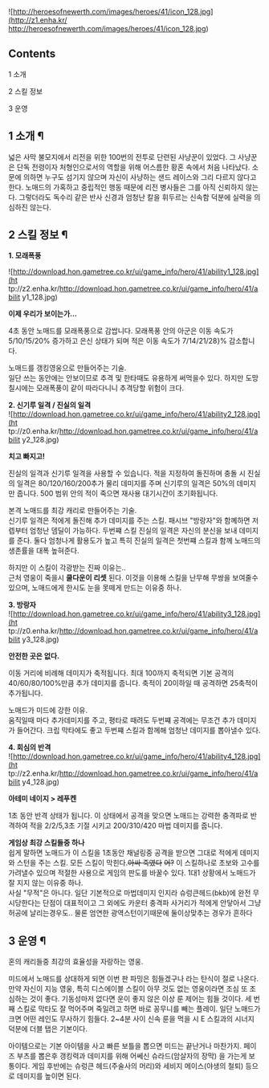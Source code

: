 ![http://heroesofnewerth.com/images/heroes/41/icon_128.jpg](http://z1.enha.kr/
http://heroesofnewerth.com/images/heroes/41/icon_128.jpg)

## Contents

    

1 소개

2 스킬 정보

3 운영

## 1 소개 ¶

넓은 사막 불모지에서 리전을 위한 100번의 전투로 단련된 사냥꾼이 있었다. 그 사냥꾼은 단독 전령이자 처형인으로서의 역할을 위해 어스름한
황혼 속에서 처음 나타났다. 소문에 의하면 누구도 섬기지 않으며 자신이 사냥하는 샌드 레이스와 그리 다르지 않다고 한다. 노매드의 가혹하고
중립적인 행동 때문에 리전 병사들은 그를 아직 신뢰하지 않는다. 그렇더라도 독수리 같은 반사 신경과 엄청난 칼을 휘두르는 신속함 덕분에
실력을 의심하진 않는다.

## 2 스킬 정보 ¶

  

**1\. 모래폭풍**

![http://download.hon.gametree.co.kr/ui/game_info/hero/41/ability1_128.jpg](ht
tp://z2.enha.kr/http://download.hon.gametree.co.kr/ui/game_info/hero/41/abilit
y1_128.jpg)  

**이제 우리가 보이는가…**  

4초 동안 노매드를 모래폭풍으로 감쌉니다. 모래폭풍 안의 아군은 이동 속도가 5/10/15/20% 증가하고 은신 상태가 되며 적은 이동
속도가 7/14/21/28}% 감소합니다.

  

  

노매드를 갱킹영웅으로 만들어주는 기술.  
일단 쓰는 동안에는 안보이므로 추격 및 한타때도 유용하게 써먹을수 있다. 하지만 도망칠시에는 모래폭풍이 같이 따라다니니 추격당할 위험이
크다.

  

**2\. 신기루 일격 / 진실의 일격**  
![http://download.hon.gametree.co.kr/ui/game_info/hero/41/ability2_128.jpg](ht
tp://z0.enha.kr/http://download.hon.gametree.co.kr/ui/game_info/hero/41/abilit
y2_128.jpg)  

**치고 빠지고!**  

진실의 일격과 신기루 일격을 사용할 수 있습니다. 적을 지정하여 돌진하며 충돌 시 진실의 일격은 80/120/160/200추가 물리 데미지를
주며 신기루의 일격은 50%의 데미지만 줍니다. 500 범위 안의 적이 죽으면 재사용 대기시간이 초기화됩니다.

  

본격 노매드를 최강 캐리로 만들어주는 기술.  
신기루 일격은 적에게 돌진해 추가 데미지를 주는 스킬. 패시브 "방랑자"와 함꼐하면 저렙부터 엄청난 뎀딜이 가능하다. 두번쨰 스킬 진실의
일격은 자신의 분신을 보내 데미지를 준다. 둘다 엄청나게 활용도가 높고 특히 진실의 일격은 첫번쨰 스킬과 함께 노매드의 생존률을 대폭
높혀준다.

  

하지만 이 스킬이 각광받는 진짜 이유는..  
근처 영웅이 죽을시 **쿨다운이 리셋** 된다. 이것을 이용해 스킬을 난무해 무쌍을 보여줄수 있으며, 노매드에게 한시도 눈을 못떼게 만드는
이유중 하나.

  

**3\. 방랑자**  
![http://download.hon.gametree.co.kr/ui/game_info/hero/41/ability3_128.jpg](ht
tp://z0.enha.kr/http://download.hon.gametree.co.kr/ui/game_info/hero/41/abilit
y3_128.jpg)  

**안전한 곳은 없다.**  

이동 거리에 비례해 데미지가 축적됩니다. 최대 100까지 축적되면 기본 공격의 40/60/80/100%만큼 추가 데미지를 줍니다. 축적이
20이하일 때 공격하면 25축적이 추가됩니다.

  

노매드가 미드에 강한 이유.  
움직일때 마다 추가데미지를 주고, 평타로 때려도 두번쨰 공격에는 무조건 추가 데미지가 들어간다. 크립 막타에도 좋고 두번쨰 스킬과 함께해
엄청난 데미지를 뽑아낼수 있다.

  

**4\. 회심의 반격**  
![http://download.hon.gametree.co.kr/ui/game_info/hero/41/ability4_128.jpg](ht
tp://z2.enha.kr/http://download.hon.gametree.co.kr/ui/game_info/hero/41/abilit
y4_128.jpg)  

**아테미 네이지 > 레푸켄**  

1초 동안 반격 상태가 됩니다. 이 상태에서 공격을 맞으면 노매드는 강력한 충격파로 반격하여 적을 2/2/5,3초 기절 시키고
200/310/420 마법 데미지를 줍니다.

  

**게임상 최강 스킬들중 하나**  
쉽게 말하면 노매드가 이 스킬을 1초동안 채널링중 공격을 받으면 그대로 적에게 데미지와 스턴을 주는 스킬. 모든 스킬이 막힌다.<del>아싸
죽였다</del> <del>어?</del> 이 스킬하나로 초보와 고수를 가려낼수 있으며 적절한 사용으로 게임의 판도를 바꿀수 있다. 1대1
상황에서 노매드가 잘 지지 않는 이유중 하나.  
사실 "무적"은 아니다. 일단 기본적으로 마법데미지 인지라 슈렁큰헤드(bkb)에 완전 무시당한다는 단점이 대표적이고 그 외에도 카운터 충격파
사거리가 적에게 안닿아서 그냥 허공에 날리는경우도.. 물론 엄연한 광역스턴이기때문에 둘이상맞추는 경우가 흔하다

  

## 3 운영 ¶

혼의 캐리들중 최강의 효율성을 자랑하는 영웅.  

  

미드에서 노매드를 상대하게 되면 이번 판 파밍은 힘들겠구나 라는 탄식이 절로 나온다. 만약 자신이 지능 영웅, 특히 디스에이블 스킬이 아무
것도 없는 영웅이라면 조심 또 조심하는 것이 좋다. 기동성마저 없다면 운이 좋지 않은 이상 룬 제어는 힘들 것이다. 세 번째 스킬로 막타도
잘 먹어주며 죽일려고 하면 바로 꽁무니를 빼는 플레이. 일단 노매드가 크면 어떤 레인도 무사하기 힘들다. 2~4분 사이 신속 룬을 먹을 시
E 스킬과의 시너지 덕분에 더블 탭은 기본이다.  

  

아이템으로는 기본 아이템을 사고 빠른 보틀을 뽑으면 미드는 끝난거나 마찬가지. 페이즈 부츠를 뽑은후 갱킹력과 데미지를 위해 어쎄신
슈라드(암살자의 장막) 을 가는게 보통이다. 게임 후반에는 슈렁큰 헤드(주술사의 머리)와 세비지 메이스(야생의 철퇴) 등으로 데미지를 높이면
된다.  

